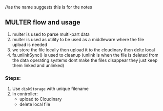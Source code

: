 //as the name suggests this is for the notes 

## MULTER flow and usage 

1. multer is used to parse multi-part data
2. multer is used as utility to be used as a middleware where the file upload is needed
3. we store the file locally then upload it to the cloudinary then delte local
4. fs.unlinkSync() is used to cleanup (unlink is when the file is deleted from the data operating systems dont make the files disappear they just keep them linked and unlinked)


### Steps:
1. Use `diskStorage` with unique filename
2. In controller:
   - upload to Cloudinary
   - delete local file